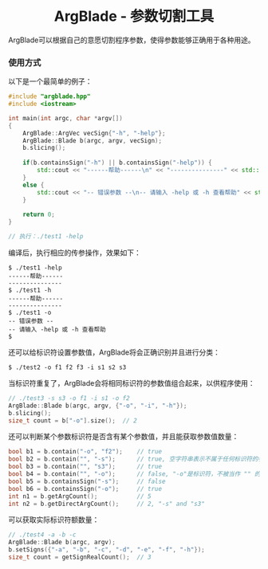<h1 style="text-align: center;">ArgBlade - 参数切割工具</h1>

ArgBlade可以根据自己的意愿切割程序参数，使得参数能够正确用于各种用途。

### 使用方式

以下是一个最简单的例子：

```c++
#include "argblade.hpp"
#include <iostream>

int main(int argc, char *argv[])
{
    ArgBlade::ArgVec vecSign{"-h", "-help"};
    ArgBlade::Blade b(argc, argv, vecSign);
    b.slicing();
    
    if(b.containsSign("-h") || b.containsSign("-help")) {
        std::cout << "------帮助------\n" << "---------------" << std::endl;
    }
    else {
        std::cout << "-- 错误参数 --\n-- 请输入 -help 或 -h 查看帮助" << std::endl;
    }
    
    return 0;
}

// 执行：./test1 -help
```

编译后，执行相应的传参操作，效果如下：

```shell
$ ./test1 -help
------帮助------
---------------
$ ./test1 -h
------帮助------
---------------
$ ./test1 -o
-- 错误参数 --
-- 请输入 -help 或 -h 查看帮助
$ 
```

还可以给标识符设置参数值，ArgBlade将会正确识别并且进行分类：

```shell
$ ./test2 -o f1 f2 f3 -i s1 s2 s3
```

当标识符重复了，ArgBlade会将相同标识符的参数值组合起来，以供程序使用：

```c++
// ./test3 -s s3 -o f1 -i s1 -o f2
ArgBlade::Blade b(argc, argv, {"-o", "-i", "-h"});
b.slicing();
size_t count = b["-o"].size();	// 2
```

还可以判断某个参数标识符是否含有某个参数值，并且能获取参数值数量：

```c++
bool b1 = b.contain("-o", "f2");	// true
bool b2 = b.contain("", "-s");		// true, 空字符串表示不属于任何标识符的参数组，此处"-s"并不是标识符，且紧跟着程序后面，因此它属于 "" 的参数
bool b3 = b.contain("", "s3");		// true
bool b4 = b.contain("", "-o");		// false, "-o"是标识符，不被当作 "" 的参数值
bool b5 = b.containsSign("-s");		// false
bool b6 = b.containsSign("-o");		// true
int n1 = b.getArgCount();			// 5
int n2 = b.getDirectArgCount();		// 2, "-s" and "s3"
```

可以获取实际标识符额数量：

```c++
// ./test4 -a -b -c
ArgBlade::Blade b(argc, argv);
b.setSigns({"-a", "-b", "-c", "-d", "-e", "-f", "-h"});
size_t count = getSignRealCount();	// 3
```

